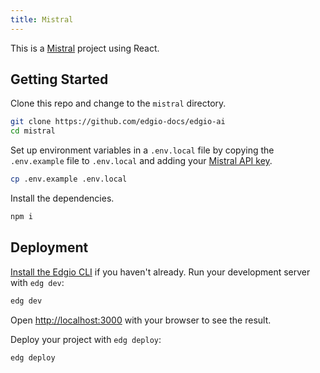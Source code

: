 ```yaml
---
title: Mistral
---
```


This is a [Mistral](https://mistral.ai/) project using React.

## Getting Started

Clone this repo and change to the `mistral` directory. 

```bash
git clone https://github.com/edgio-docs/edgio-ai
cd mistral
```

Set up environment variables in a `.env.local` file by copying the `.env.example` file to `.env.local` and adding your [Mistral API key](https://docs.mistral.ai/#api-access).

```bash
cp .env.example .env.local
```

Install the dependencies.

```bash
npm i
```

## Deployment

[Install the Edgio CLI](https://docs.edg.io/guides/v7/develop/cli) if you haven't already. Run your development server with `edg dev`:

```bash
edg dev
```

Open [http://localhost:3000](http://localhost:3000) with your browser to see the result.

Deploy your project with `edg deploy`:

```bash
edg deploy
```